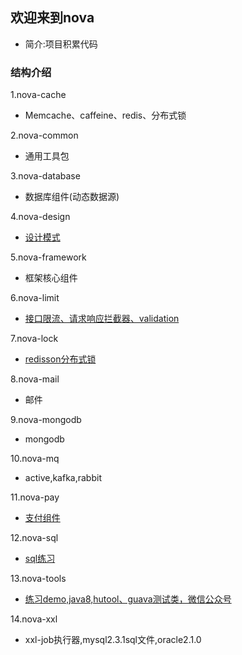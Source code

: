 ## 欢迎来到nova
* 简介:项目积累代码

### 结构介绍
1.nova-cache
* Memcache、caffeine、redis、分布式锁

2.nova-common
* 通用工具包

3.nova-database
* 数据库组件(动态数据源)

4.nova-design
* [设计模式](nova-design/designNote.md)

5.nova-framework
* 框架核心组件

6.nova-limit
* [接口限流、请求响应拦截器、validation](nova-limit/limitNote.md)

7.nova-lock
* [redisson分布式锁](nova-lock/lockNote.md)

8.nova-mail
* 邮件

9.nova-mongodb
* mongodb

10.nova-mq
* active,kafka,rabbit

11.nova-pay
* [支付组件](nova-pay/payNote.md)

12.nova-sql
* [sql练习](nova-sql/sqlNote.md)

13.nova-tools
* [练习demo,java8,hutool、guava测试类，微信公众号](nova-tools/toolsNote.md)

14.nova-xxl
* xxl-job执行器,mysql2.3.1sql文件,oracle2.1.0



